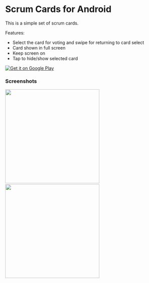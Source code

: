 # Scrum Cards for Android

This is a simple set of scrum cards.

Features:

* Select the card for voting and swipe for returning to card select
* Card shown in full screen
* Keep screen on
* Tap to hide/show selected card

<a href="https://play.google.com/store/apps/details?id=pt.samp.scrumCards&utm_source=global_co&utm_medium=prtnr&utm_content=Mar2515&utm_campaign=PartBadge&pcampaignid=MKT-Other-global-all-co-prtnr-py-PartBadge-Mar2515-1"><img alt="Get it on Google Play" src="https://play.google.com/intl/en_us/badges/images/generic/en_badge_web_generic.png"/></a>

### Screenshots
<img width="300" src="https://raw.github.com/sergiopatricio/Scrum-Cards/master/publish/graphics/screenshot1.png"/>
&nbsp;
<img width="300" src="https://raw.github.com/sergiopatricio/Scrum-Cards/master/publish/graphics/screenshot2.png"/>
